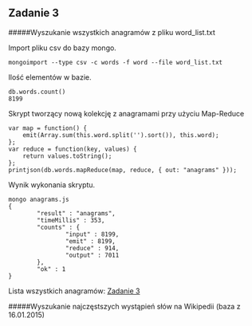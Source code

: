 ## Zadanie 3 

#####Wyszukanie wszystkich anagramów z pliku word_list.txt

Import pliku csv do bazy mongo.
```
mongoimport --type csv -c words -f word --file word_list.txt
```
Ilość elementów w bazie.
```
db.words.count()
8199
```
Skrypt tworzący nową kolekcję z anagramami przy użyciu Map-Reduce
```
var map = function() {
    emit(Array.sum(this.word.split('').sort()), this.word);
};
var reduce = function(key, values) {
    return values.toString();
};
printjson(db.words.mapReduce(map, reduce, { out: "anagrams" }));
```
Wynik wykonania skryptu.
```
mongo anagrams.js
{
        "result" : "anagrams",
        "timeMillis" : 353,
        "counts" : {
                "input" : 8199,
                "emit" : 8199,
                "reduce" : 914,
                "output" : 7011
        },
        "ok" : 1
}
```
Lista wszystkich anagramów:
[Zadanie 3](/zad3/anagrams.txt)  

#####Wyszukanie najczęstszych wystąpień słów na Wikipedii (baza z 16.01.2015)

